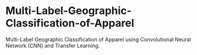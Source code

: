 # Multi-Label-Geographic-Classification-of-Apparel
Multi-Label Geographic Classification of Apparel using Convolutional Neural Network (CNN) and Transfer Learning.
